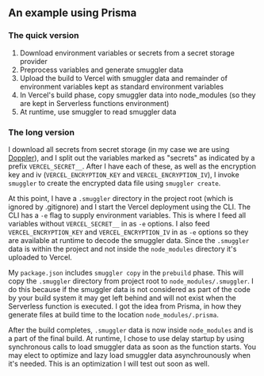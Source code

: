 ## An example using Prisma

### The quick version

1. Download environment variables or secrets from a secret storage provider
2. Preprocess variables and generate smuggler data
3. Upload the build to Vercel with smuggler data and remainder of environment variables kept as standard environment variables
4. In Vercel's build phase, copy smuggler data into node_modules (so they are kept in Serverless functions environment)
5. At runtime, use smuggler to read smuggler data

### The long version

I download all secrets from secret storage (in my case we are using [Doppler](https://www.doppler.com/)), and I split out the variables marked
as "secrets" as indicated by a prefix `VERCEL_SECRET__`. After I have each of these, as well as the encryption key and iv
(`VERCEL_ENCRYPTION_KEY` and `VERCEL_ENCRYPTION_IV`), I invoke `smuggler` to create the encrypted data file using `smuggler create`.

At this point, I have a `.smuggler` directory in the project root (which is ignored by .gitignore) and I start the Vercel deployment using the CLI.
The CLI has a `-e` flag to supply environment variables. This is where I feed all variables without `VERCEL_SECRET__` in as `-e` options. I also
feed `VERCEL_ENCRYPTION_KEY` and `VERCEL_ENCRYPTION_IV` in as `-e` options so they are available at runtime to decode the smuggler data. Since the
`.smuggler` data is within the project and not inside the `node_modules` directory it's uploaded to Vercel.

My `package.json` includes `smuggler copy` in the `prebuild` phase. This will copy the `.smuggler` directory from project root
to `node_modules/.smuggler`. I do this because if the smuggler data is not considered as part of the code by your build system it may get left
behind and will not exist when the Serverless function is executed. I got the idea from Prisma, in how they generate files at build time to the location
`node_modules/.prisma`.

After the build completes, `.smuggler` data is now inside `node_modules` and is a part of the final build. At runtime, I chose to use delay startup
by using synchronous calls to load smuggler data as soon as the function starts. You may elect to optimize and lazy load smuggler data asynchrounously
when it's needed. This is an optimization I will test out soon as well.
